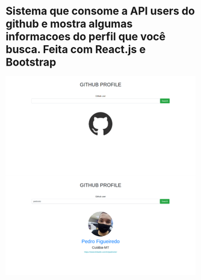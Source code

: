 # Sistema que consome a API users do github e mostra algumas informacoes do perfil que você busca. Feita com React.js e Bootstrap
![](./public/img1.png)
![](./public/img2.png)
